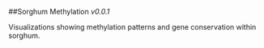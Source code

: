 ##Sorghum Methylation
*v0.0.1*

Visualizations showing methylation patterns and gene conservation within sorghum.

